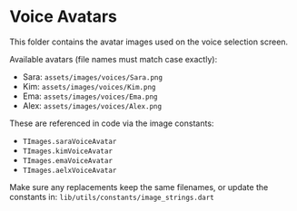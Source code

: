 # Voice Avatars

This folder contains the avatar images used on the voice selection screen.

Available avatars (file names must match case exactly):

- Sara: `assets/images/voices/Sara.png`
- Kim: `assets/images/voices/Kim.png`
- Ema: `assets/images/voices/Ema.png`
- Alex: `assets/images/voices/Alex.png`

These are referenced in code via the image constants:

- `TImages.saraVoiceAvatar`
- `TImages.kimVoiceAvatar`
- `TImages.emaVoiceAvatar`
- `TImages.aelxVoiceAvatar`

Make sure any replacements keep the same filenames, or update the constants in:
`lib/utils/constants/image_strings.dart`

